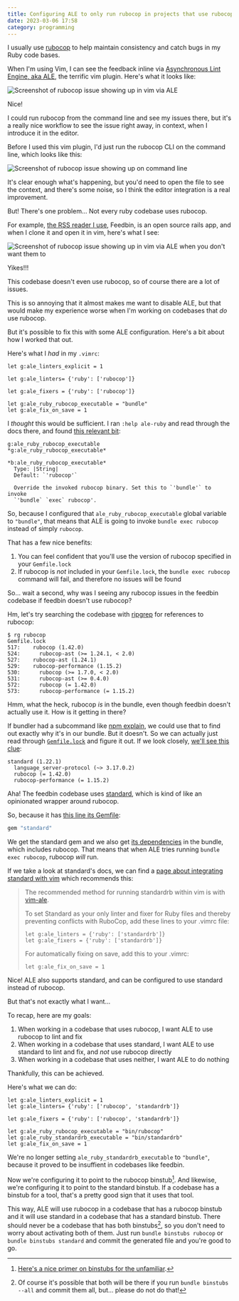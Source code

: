 ```yaml
---
title: Configuring ALE to only run rubocop in projects that use rubocop
date: 2023-03-06 17:58
category: programming
---
```


I usually use [rubocop](https://rubocop.org) to help maintain consistency and catch bugs in my Ruby code bases.

When I'm using Vim, I can see the feedback inline via [Asynchronous Lint Engine, aka ALE](https://github.com/dense-analysis/ale), the terrific vim plugin.
Here's what it looks like:

![Screenshot of rubocop issue showing up in vim via ALE](/img/2023-03-06-ale-rubocop.png)

Nice!

I could run rubocop from the command line and see my issues there, but it's a really nice workflow to see the issue right away, in context, when I introduce it in the editor.

Before I used this vim plugin, I'd just run the rubocop CLI on the command line, which looks like this:

![Screenshot of rubocop issue showing up on command line](/img/2023-03-06-rubocop-at-command-line.png)

It's clear enough what's happening, but you'd need to open the file to see the context, and there's some noise, so I think the editor integration is a real improvement.

But! There's one problem... Not every ruby codebase uses rubocop.

For example, [the RSS reader I use](https://feedbin.com), Feedbin, is an open source rails app, and when I clone it and open it in vim, here's what I see:

![Screenshot of rubocop issue showing up in vim via ALE when you don't want them to](/img/2023-03-06-ale-rubocop-feedbin.png)

Yikes!!!

This codebase doesn't even use rubocop, so of course there are a lot of issues.

This is so annoying that it almost makes me want to disable ALE, but that would make my experience worse when I'm working on codebases that _do_ use rubocop.

But it's possible to fix this with some ALE configuration.
Here's a bit about how I worked that out.

Here's what I _had_ in my `.vimrc`:

```vim
let g:ale_linters_explicit = 1

let g:ale_linters= {'ruby': ['rubocop']}

let g:ale_fixers = {'ruby': ['rubocop']}

let g:ale_ruby_rubocop_executable = "bundle"
let g:ale_fix_on_save = 1
```

I _thought_ this would be sufficient.
I ran `:help ale-ruby` and read through the docs there, and found [this relevant bit](https://github.com/dense-analysis/ale/blob/c8e914604963063b7bb827e9b6f5a6ca741dad60/doc/ale-ruby.txt#L110-L118):

```text
g:ale_ruby_rubocop_executable                   *g:ale_ruby_rubocop_executable*
                                                *b:ale_ruby_rubocop_executable*
  Type: |String|
  Default: `'rubocop'`

  Override the invoked rubocop binary. Set this to `'bundle'` to invoke
  `'bundle` `exec` rubocop'.
```

So, because I configured that `ale_ruby_rubocop_executable` global variable to `"bundle"`, that means that ALE is going to invoke `bundle exec rubocop` instead of simply `rubocop`.

That has a few nice benefits:

1. You can feel confident that you'll use the version of rubocop specified in your `Gemfile.lock`
2. If rubocop is _not_ included in your `Gemfile.lock`, the `bundle exec rubocop` command will fail, and therefore no issues will be found

So... wait a second, why was I seeing any rubocop issues in the feedbin codebase if feedbin doesn't use rubocop?

Hm, let's try searching the codebase with [ripgrep](https://github.com/BurntSushi/ripgrep) for references to rubocop:

```text
$ rg rubocop
Gemfile.lock
517:    rubocop (1.42.0)
524:      rubocop-ast (>= 1.24.1, < 2.0)
527:    rubocop-ast (1.24.1)
529:    rubocop-performance (1.15.2)
530:      rubocop (>= 1.7.0, < 2.0)
531:      rubocop-ast (>= 0.4.0)
572:      rubocop (= 1.42.0)
573:      rubocop-performance (= 1.15.2)
```

Hmm, what the heck, rubocop _is_ in the bundle, even though feedbin doesn't actually use it.
How is it getting in there?

If bundler had a subcommand like [npm explain](https://docs.npmjs.com/cli/v9/commands/npm-explain), we could use that to find out exactly why it's in our bundle.
But it doesn't.
So we can actually just read through [`Gemfile.lock`](https://github.com/feedbin/feedbin/blob/2539161b47c71f7b706514b617855726aafc756e/Gemfile.lock) and figure it out.
If we look closely, [we'll see this clue](https://github.com/feedbin/feedbin/blob/2539161b47c71f7b706514b617855726aafc756e/Gemfile.lock#L570-L573):

```text
standard (1.22.1)
  language_server-protocol (~> 3.17.0.2)
  rubocop (= 1.42.0)
  rubocop-performance (= 1.15.2)
```

Aha! The feedbin codebase uses [standard](https://github.com/testdouble/standard), which is kind of like an opinionated wrapper around rubocop.

So, because it has [this line its Gemfile](https://github.com/feedbin/feedbin/blob/2539161b47c71f7b706514b617855726aafc756e/Gemfile#L94):

```ruby
gem "standard"
```

We get the standard gem and we also get [its dependencies](https://rubygems.org/gems/standard/versions/1.22.1/dependencies) in the bundle, which includes rubocop.
That means that when ALE tries running `bundle exec rubocop`, rubocop _will_ run.

If we take a look at standard's docs, we can find a [page about integrating standard with vim](https://github.com/testdouble/standard/wiki/IDE:-vim) which recommends this:


> The recommended method for running standardrb within vim is with [vim-ale](https://github.com/dense-analysis/ale). 
> 
> To set Standard as your only linter and fixer for Ruby files and thereby preventing conflicts with RuboCop, add these lines to your .vimrc file:
> 
> ```vim
> let g:ale_linters = {'ruby': ['standardrb']}
> let g:ale_fixers = {'ruby': ['standardrb']}
> ```
> 
> For automatically fixing on save, add this to your .vimrc:
> 
> ```vim
> let g:ale_fix_on_save = 1
> ```

Nice! ALE also supports standard, and can be configured to use standard instead of rubocop.

But that's not exactly what I want...

To recap, here are my goals:

1. When working in a codebase that uses rubocop, I want ALE to use rubocop to lint and fix
1. When working in a codebase that uses standard, I want ALE to use standard to lint and fix, and _not_ use rubocop directly
1. When working in a codebase that uses neither, I want ALE to do nothing

Thankfully, this can be achieved.

Here's what we can do:

```vim
let g:ale_linters_explicit = 1
let g:ale_linters= {'ruby': ['rubocop', 'standardrb']}

let g:ale_fixers = {'ruby': ['rubocop', 'standardrb']}

let g:ale_ruby_rubocop_executable = "bin/rubocop"
let g:ale_ruby_standardrb_executable = "bin/standardrb"
let g:ale_fix_on_save = 1
```

We're no longer setting `ale_ruby_standardrb_executable` to `"bundle"`, because it proved to be insuffient in codebases like feedbin.

Now we're configuring it to point to the rubocop binstub[^1].
And likewise, we're configuring it to point to the standard binstub.
If a codebase has a binstub for a tool, that's a pretty good sign that it uses that tool.

[^1]: [Here's a nice primer on binstubs for the unfamiliar](https://github.com/rbenv/rbenv/wiki/Understanding-binstubs).

This way, ALE will use rubocop in a codebase that has a rubocop binstub and it will use standard in a codebase that has a standard binstub.
There should never be a codebase that has both binstubs[^2], so you don't need to worry about activating both of them.
Just run `bundle binstubs rubocop` or `bundle binstubs standard` and commit the generated file and you're good to go.

[^2]: Of course it's possible that both will be there if you run `bundle binstubs --all` and commit them all, but... please do not do that!
